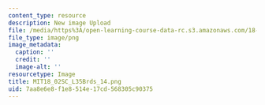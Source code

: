 ```yaml
---
content_type: resource
description: New image Upload
file: /media/https%3A/open-learning-course-data-rc.s3.amazonaws.com/18-02sc-multivariable-calculus-fall-2010/7aa8e6e8f1e8514e17cd568305c90375_MIT18_02SC_L35Brds_14.png
file_type: image/png
image_metadata:
  caption: ''
  credit: ''
  image-alt: ''
resourcetype: Image
title: MIT18_02SC_L35Brds_14.png
uid: 7aa8e6e8-f1e8-514e-17cd-568305c90375
---
```

